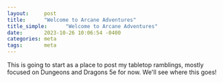 ```yaml
---
layout:     post
title:      "Welcome to Arcane Adventures"
title_simple:      "Welcome to Arcane Adventures"
date:       2023-10-26 10:06:54 -0400
categories: meta
tags:       meta
---
```


This is going to start as a place to post my tabletop ramblings, mostly focused on Dungeons and Dragons 5e for now. We'll see where this goes!
